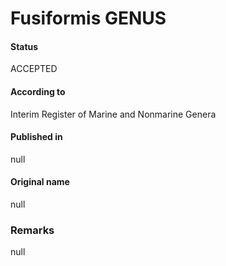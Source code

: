 Fusiformis GENUS
=======

#### Status
ACCEPTED

#### According to
Interim Register of Marine and Nonmarine Genera

#### Published in
null

#### Original name
null

### Remarks
null